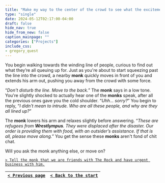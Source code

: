 ```yaml
---
title: "Make my way to the center of the crowd to see what the excitement is."
type: "single"
date: 2024-05-12T02:17:00-04:00
draft: false
hide_nav: true
hide_from_new: false
caption_mainpage: ""
categories: ["Projects"]
include_css:
- gregory_quest
---
```


You begin walking towards the winding line of people, curious to find out what they’re all queuing up for. Just as you're about to start squeezing past the line into the crowd, a nearby **monk** quickly moves in front of you and extends his arm out, pushing you away from the crowd with some force. 

“*Don't disturb the line. Move to the back.*” The **monk** says in a low tone. You're slightly shocked to actually hear one of the **monks** speak, after all the previous ones gave you the cold shoulder. “*Uhh… sorry?*” You begin to reply, “*I didn't mean to intrude. Who are all these people, and why are they all lined up?*”

The **monk** lowers his arm and relaxes slightly before answering. “*These are refugees from **Wrestlympus**. They were displaced after the disaster. Our order is providing them with food, with an outsider’s assistance. If that is all, please move along.*” You get the sense these **monks** aren't fond of chit chat. 

Will you ask the monk anything else, or move on? 

[``> Tell the monk that we are friends with The Rock and have urgent business with him.``](../109)

|[``< Previous page``](../107)|[``< Back to the start``](../)|
|---|---|